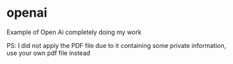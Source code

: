 # openai
Example of Open Ai completely doing my work

PS: I did not apply the PDF file due to it containing some private information, use your own pdf file instead

